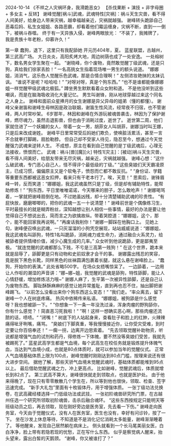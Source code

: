 2024-10-14
	《不祥之人灾祸环身，我滑跪恶女》
	【杀伐果断 + 演技 + 非字母圈 + 多女主 + 反转】
	谢峰觉醒[祸斗]武魂，武魂特性[灾祸]：祸斗天生灾兽，看不得人间美好，给身边人带来灾祸，越幸福越亲近，灾祸就越强。
	谢峰转头跪舔自己恶毒后妈、私生女姐姐、各路恶霸，却看着他们霉运缠身，灾祸不断，直到一一倒下，被祸斗吞噬。
	终于有一天异族入侵，谢峰两眼放光：
	“不装了，我摊牌了，我是贵族十年老粉，仰慕许久！”
	
第一章 蠢狗，退下，这里只有我配舔她
	开元历404年，夏。
	蓝星联盟，古越州，第三武高广场。
	大日炎炎，高阳炙烤大地，周边树荫也成了一处安逸。
	一处榕树下，数名男女学生聚在一起。
	”谢晓峰，你个废物，竟然敢觉醒丁级武魂，还是只狗，真给我们徐家丢脸！“
	一名高挑女生指着现场唯一男生的额头说道。
	”娜娜姐，消消气，这乐色人觉醒乐色武魂，那是合情合理啊！”	左侧浓妆艳抹的太妹讥讽。
	“谁说不是呢？哈哈哈！“
	”对呀对呀，真是个狗东西。”
	“也不是谁都能像娜娜姐一样觉醒甲级武魂北极狐。”
	蹲坐男生默默看着众女附和道。
	不是他没听到这些嘲讽，而是在脑海吸收消化大量记忆。
	男生叫谢锋，刚从地球穿越过来这个同名之人身上。
	谢峰和面前众星捧月的女生谢娜是异父异母的姐弟（懂的都懂）。
	谢峰父亲谢笛和谢峰生母林因是政治联姻，谢笛生性风流，经常夜不归宿，也不管谢峰，两人时常吵架。
	6岁那年，林因和谢峰在外游玩被魂兽袭击，林因为了保护谢峰，燃尽魂力，虽然击退影兽，但也由于消耗过度，逝世了。
	逝世第二周，他们家就住进了一个妖媚的女人，带着一女一男，胡菲女人叫胡菲，谢娜当时叫王娜，只是后来改成谢姓。
	谢峰平日里常常受后妈她们欺负，使唤脏活累活，甚至一言不合就拳打脚踢，扇脸勒脖。
	但自己却不受家人待见，隐忍至今，想通过今天觉醒强力武魂来逆转人生。
	不成想，原主在看到自己觉醒的是丁级武魂后，心理无法接收，愤恨而亡。
	武魂：祸斗[兽][魔][火]
	特性1[灾主]：[被动]祸斗天生灾兽，看不得人间美好，给朋友带来无尽灾祸，越亲近，灾祸就越强。
	谢峰心想：”这什么破武魂，专门恶心自己人，怪不得评个最低级的丁级。”
	”这些臭娘们天天霸凌原主，已成习惯，偏偏原主又是个软龟子，愤怨而亡都不敢反抗。“
	“身份证、学籍等重要东西都被这恶女扣押，看来只有干老本行了。唉，天意！”
	思索后，谢锋眉峰一转，反而笑道：“娜娜姐，我这武魂虽然只是丁级，但是却有辅助特性，能帮助修炼！”
	“狗东西，平日里唯唯诺诺，今天哪来的胆子，怎么敢呛声！”
	谢娜喝骂着，一掌就把谢峰扇倒在地。不过她虽凶残，却十分清楚辅助武魂的珍贵性。
	“有屁快放，磨磨唧唧的，把你的武魂一五一十说清楚！”
	谢峰前世是个偶像练习生，平时最擅长的就是糊弄粉丝，深知越想让别人相信一些事情，最好的办法是要让他觉得自己不想说出去，简而言之为欲擒故纵。带着哭腔道：“娜娜姐，这个，那个，能不能回家我再说啊。”
	“再废话我削你！”谢娜一脚踩在他胸口上。
	见她上勾，谢峰便召唤出武魂，一只灰溜溜的小狗凭空展现，站站威威说道：“娜娜姐，我这武魂名叫舔狗，特性1名叫跪舔，消耗魂力或生命力，通过融合火系灵力，给被舔者提供情绪价值，减少心魔生成的几率。”
	众女听到他说跪舔，更是鄙夷至极。
	“就连觉醒的武魂都那么下贱，不亏是三高第一贱狗！”
	在这个世界，跪本来就是屈辱了，舔脚更是只有动物和史前奴隶才会干的事。
	谢娜露出残忍的笑容，竟是脱下黑色长靴，同样黑色的丝袜圆满包裹着长腿，就这么悬在谢峰脸上。
	“蠢狗，开始你的表演。”
	此处省略500字。
	在场众女捂嘴惊呆了。
	一边舔着，一边用让人作呕的潮湿的声音讲：“娜~娜~姐，我觉醒的武魂是舔狗，特性舔脚，能让人心情舒缓，增加修炼活力哦~”
	谢娜人麻了，生平第一次被异性舔脚，还是自己认为废物东西。
	脚趾酥酥麻麻的感觉让她异常羞耻，直到再也忍不住，抽出脚把谢峰踢飞。
	“以前怎么没看出来你个狗东西这么变态！“
	”我们走。“率众离去，留下谢峰一个人在树底疼痛。
	热风中依稀传来私语。
	“娜娜姐，被狗舔是什么感觉呀？我也想被舔一下。“
	”你想象一下一条一年没洗过澡，浑身肉瘤的野狗舔你，你有什么感觉？！简直恶习死我啦！“
	”啊！这样一想确实恶心啊，那些肉瘤还流脓的话，啧啧。“
	”闭嘴！”
	树底下的人站起身来，查看肚子和脸上的红肿，火辣辣痛得呲牙咧嘴，痛骂。
	”臭娘们下脚真重，等我慢慢接近你，让你受灾受难，到时定要让你百倍奉还！“
	一瘸一拐，边离开边思索着。
	“先去领取觉醒补助物资，听说都是增强气血的试剂和药丹，得修炼一下体魄，要不然没等臭娘们受苦，我就先被踢死了。”
	蓝星武高学生都是气血境，每个武高生在校任务就是锻炼提升体魄气血，当达到气血境小成，也就是80点体质时，就可以参加当年的觉醒仪式。
	正常人气血境基础体质上限为100点，谢峰觉醒时刚刚达到80点门槛，按理来说还有很大进步空间。
	据他了解，那些天骄气血境未觉醒武魂时，基础体质都能堆到95点以上。
	最后借助觉醒武魂之力，冲上更高点。
	比如谢峰，觉醒武魂后，体质就增长到82点了。
	第三武高不算大，谢峰很快就走到领取点，也就是医护处。
	由于他来得晚了，现在只有零零散散几个学生在，所以等到他也很快，领取、检查、签字迅速完成。
	“新手大礼包”里面有十枚锻体丹，用于增强体质。
	一张丁级功法兑换卷，在武高藏经楼选择一门低级功法或武技。
	一张初阶魂兽研究所门票，在古越州任选一个研究所领取初阶魂兽，击杀后融合魂环。
	“这些东西按规定只能明天等班级动员之后，再去领取，现在刚好旁边是医务室，先去看一下伤。”
	谢峰走向医务室，今天由于觉醒仪式，没有人在医务室，医生也没有，幸好有问诊铃，按了一下。
	坐在沙发上休息等待，不知道是不是消化记忆消耗太多能量，谢峰渐渐睡着了。
	等他醒来，发现自己居然躺在病床上。
	侧头就看到一个长马尾美丽女医，白白净净，脸上带有若隐若现的忧愁，正在写什么东西。
	似乎是察觉病人醒来，抬头望来，露出白皙的天鹅颈。
	“谢峰，你又被谁打了？”